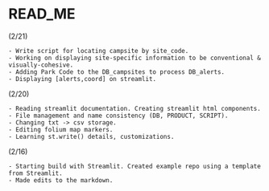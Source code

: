 # READ_ME

(2/21)

	- Write script for locating campsite by site_code.
	- Working on displaying site-specific information to be conventional & visually-cohesive.
	- Adding Park Code to the DB_campsites to process DB_alerts.
	- Displaying [alerts,coord] on streamlit.

(2/20)

	- Reading streamlit documentation. Creating streamlit html components.
	- File management and name consistency (DB, PRODUCT, SCRIPT).
	- Changing txt -> csv storage.
	- Editing folium map markers.
	- Learning st.write() details, customizations.

(2/16)

	- Starting build with Streamlit. Created example repo using a template from Streamlit.
	- Made edits to the markdown.